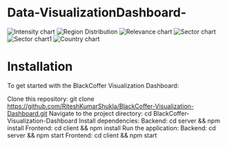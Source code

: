 # Data-VisualizationDashboard-

![Intensity chart](https://github.com/user-attachments/assets/f4db5563-8f28-436e-81c8-fa34fa1ab869)
![Region  Distribution](https://github.com/user-attachments/assets/d91fbfe5-3bc7-4ae6-b774-d7330285808d)
![Relevance chart](https://github.com/user-attachments/assets/a395e4a9-e564-472c-ba39-ed1b68ea7a84)
![Sector chart](https://github.com/user-attachments/assets/a2d0beeb-04c7-4cab-8a82-b7d25f499fbd)
![Sector chart1](https://github.com/user-attachments/assets/5e1a7f1f-67b1-45e5-89d8-32485db4c4ea)
![Country chart](https://github.com/user-attachments/assets/7ce2b2c7-78eb-4386-ad08-c2e71f418fea)

# Installation
To get started with the BlackCoffer Visualization Dashboard:

Clone this repository: git clone https://github.com/RiteshKumarShukla/BlackCoffer-Visualization-Dashboard.git
Navigate to the project directory: cd BlackCoffer-Visualization-Dashboard
Install dependencies:
Backend: cd server && npm install
Frontend: cd client && npm install
Run the application:
Backend: cd server && npm start
Frontend: cd client && npm start
